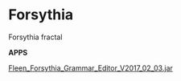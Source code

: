 # Forsythia
Forsythia fractal

**APPS**

[Fleen_Forsythia_Grammar_Editor_V2017_02_03.jar](https://github.com/johnalexandergreene/Forsythia/blob/master/bin/FleenForsythiaGrammarEditor_V2017_02_03.jar)
